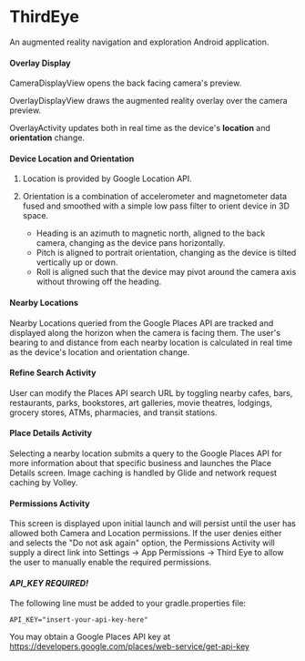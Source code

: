 # ThirdEye
An augmented reality navigation and exploration Android application.

#### Overlay Display
CameraDisplayView opens the back facing camera's preview.

OverlayDisplayView draws the augmented reality overlay over the camera preview.

OverlayActivity updates both in real time as the device's **location** and **orientation** change.

#### Device Location and Orientation
1. Location is provided by Google Location API.
2. Orientation is a combination of accelerometer and magnetometer data fused and smoothed 
with a simple low pass filter to orient device in 3D space.

    * Heading is an azimuth to magnetic north, aligned to the back camera, changing as the device pans horizontally.
    * Pitch is aligned to portrait orientation, changing as the device is tilted vertically up or down.
    * Roll is aligned such that the device may pivot around the camera axis without throwing off the heading.

#### Nearby Locations
Nearby Locations queried from the Google Places API are tracked and 
displayed along the horizon when the camera is facing them. 
The user's bearing to and distance from each nearby location is calculated 
in real time as the device's location and orientation change.

#### Refine Search Activity
User can modify the Places API search URL by toggling nearby cafes, 
bars, restaurants, parks, bookstores, art galleries, movie theatres, 
lodgings, grocery stores, ATMs, pharmacies, and transit stations.

#### Place Details Activity
Selecting a nearby location submits a query to the 
Google Places API for more information about that specific business and launches the Place Details screen. Image caching is handled by Glide and network request caching by Volley.

#### Permissions Activity
This screen is displayed upon initial launch and will persist until the user has allowed both Camera and Location permissions. If the user denies either and selects the "Do not ask again" option, the Permissions Activity will supply a direct link into Settings -> App Permissions -> Third Eye to allow the user to manually enable the required permissions.

#### *API_KEY REQUIRED!*
The following line must be added to your gradle.properties file:

`API_KEY="insert-your-api-key-here"`

You may obtain a Google Places API key at https://developers.google.com/places/web-service/get-api-key

